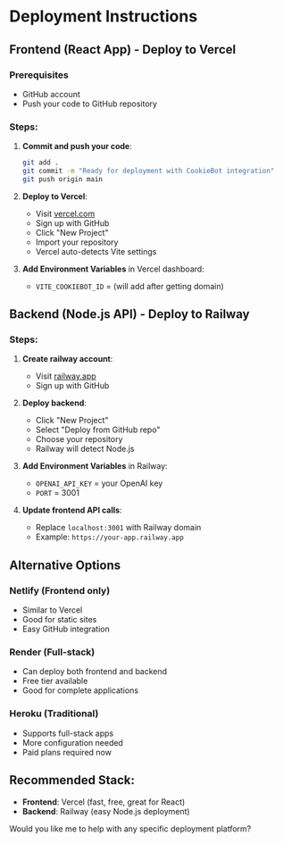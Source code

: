 # Deployment Instructions

## Frontend (React App) - Deploy to Vercel

### Prerequisites
- GitHub account
- Push your code to GitHub repository

### Steps:
1. **Commit and push your code**:
   ```bash
   git add .
   git commit -m "Ready for deployment with CookieBot integration"
   git push origin main
   ```

2. **Deploy to Vercel**:
   - Visit [vercel.com](https://vercel.com)
   - Sign up with GitHub
   - Click "New Project"
   - Import your repository
   - Vercel auto-detects Vite settings

3. **Add Environment Variables** in Vercel dashboard:
   - `VITE_COOKIEBOT_ID` = (will add after getting domain)

## Backend (Node.js API) - Deploy to Railway

### Steps:
1. **Create railway account**:
   - Visit [railway.app](https://railway.app)
   - Sign up with GitHub

2. **Deploy backend**:
   - Click "New Project"
   - Select "Deploy from GitHub repo"
   - Choose your repository
   - Railway will detect Node.js

3. **Add Environment Variables** in Railway:
   - `OPENAI_API_KEY` = your OpenAI key
   - `PORT` = 3001

4. **Update frontend API calls**:
   - Replace `localhost:3001` with Railway domain
   - Example: `https://your-app.railway.app`

## Alternative Options

### Netlify (Frontend only)
- Similar to Vercel
- Good for static sites
- Easy GitHub integration

### Render (Full-stack)
- Can deploy both frontend and backend
- Free tier available
- Good for complete applications

### Heroku (Traditional)
- Supports full-stack apps
- More configuration needed
- Paid plans required now

## Recommended Stack:
- **Frontend**: Vercel (fast, free, great for React)
- **Backend**: Railway (easy Node.js deployment)

Would you like me to help with any specific deployment platform?